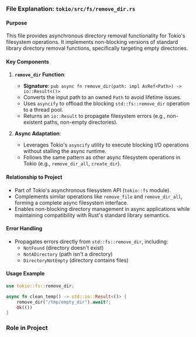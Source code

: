 ### File Explanation: `tokio/src/fs/remove_dir.rs`

#### Purpose
This file provides asynchronous directory removal functionality for Tokio's filesystem operations. It implements non-blocking versions of standard library directory removal functions, specifically targeting empty directories.

#### Key Components
1. **`remove_dir` Function**:
   - **Signature**: `pub async fn remove_dir(path: impl AsRef<Path>) -> io::Result<()>`
   - Converts the input path to an owned `Path` to avoid lifetime issues.
   - Uses `asyncify` to offload the blocking `std::fs::remove_dir` operation to a thread pool.
   - Returns an `io::Result` to propagate filesystem errors (e.g., non-existent paths, non-empty directories).

2. **Async Adaptation**:
   - Leverages Tokio's `asyncify` utility to execute blocking I/O operations without stalling the async runtime.
   - Follows the same pattern as other async filesystem operations in Tokio (e.g., `remove_dir_all`, `create_dir`).

#### Relationship to Project
- Part of Tokio's asynchronous filesystem API (`tokio::fs` module).
- Complements similar operations like `remove_file` and `remove_dir_all`, forming a complete async filesystem interface.
- Enables non-blocking directory management in async applications while maintaining compatibility with Rust's standard library semantics.

#### Error Handling
- Propagates errors directly from `std::fs::remove_dir`, including:
  - `NotFound` (directory doesn't exist)
  - `NotADirectory` (path isn't a directory)
  - `DirectoryNotEmpty` (directory contains files)

#### Usage Example
```rust
use tokio::fs::remove_dir;

async fn clean_temp() -> std::io::Result<()> {
    remove_dir("/tmp/empty_dir").await?;
    Ok(())
}
```

### Role in Project